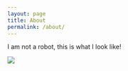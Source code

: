 ```yaml
---
layout: page
title: About
permalink: /about/
---
```


I am not a robot, this is what I look like!

![](assets/images/senior-portrait-headshot.jpg)
